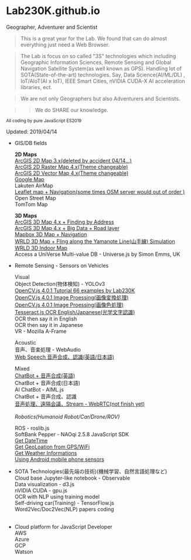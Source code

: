 # Lab230K.github.io
Geographer, Adventurer and Scientist

> This is a great year for the Lab. We found that can do almost everything just
> need a Web Browser.

> The Lab is focus on so called "3S" technologies which including Geographic
> Information Sciences, Remote Sensing and Global Navigation Satellite System(as
> well known as GPS). Handling lot of SOTA(State-of-the-art) technologies. Say,
> Data Science(AI/ML/DL) , IoT/AIoT(AI x IoT), IEEE Smart Cities, nVIDIA CUDA-X AI
> acceleration libraries, ect.

> We are not only Geographers but also Adventurers and Scientists.
      
>> We do SHARE our knowledge.

<small>All coding by pure JavaScript ES2019</small>

Updated: 2019/04/14

* GIS/DB fields

    <b>2D Maps</b><br />
    <a href="">ArcGIS 2D Map 3.x(deleted by accident 04/14...)</a><br />
    <a href="https://lab230k.github.io/Maps0410R.html">ArcGIS 2D Raster Map 4.x(Theme changeable)</a><br />
    <a href="https://lab230k.github.io/Maps0410V.html">ArcGIS 2D Vector Map 4.x(Theme changeable)</a><br />
    <a href="https://regular-flock.glitch.me/test_maps_ok.html">Google Map</a><br />
    Lakuten AirMap<br />
    <a href="https://outstanding-afterthought.glitch.me/leaflet.html">Leaflet map + Navigation(some times OSM server would out of order )</a><br />
    Open Street Map<br />
    TomTom Map<br />
    
    <b>3D Maps</b><br />
    <a href="https://lab230k.github.io/Test040404.html">ArcGIS 3D Map 4.x + Finding by Address</a><br />
    <a href="https://outstanding-afterthought.glitch.me/testArcGIS410.html">ArcGIS 3D Map 4.x + Big Data + Road layer</a><br />
    <a href="https://outstanding-afterthought.glitch.me/testMapboxNav3DOK0127.html">Mapbox 3D Map + Navigation</a><br />
    <a href="https://glaze-sawfish.glitch.me/pilot1.html">WRLD 3D Map +  Fling along the Yamanote Line(山手線) Simulation</a><br />
    <a href="https://outstanding-afterthought.glitch.me/test.html">WRLD 3D Indoor Map</a><br />
    Access a UniVerse Multi-value DB - Universe.js by Simon Emms, UK<br />
* Remote Sensing - Sensors on Vehicles</i><br />

    Visual<br />
    Object Detection(物体検知) - YOLOv3<br />
    <a href="https://Lab230K.github.io/OpenCV.js-Tutorial/index.html">OpenCV.js 4.0.1 Tutorial 66 examples by Lab230K</a><br />
    <a href="https://regular-flock.glitch.me/test_beforeafter_ok.html">OpenCV.js 4.0.1 Image Proessing(画像変換処理)</a><br />
    <a href="https://regular-flock.glitch.me/RGBHSVLABMstdOK.html">OpenCV.js 4.0.1 Image Proessing(画像色処理)</a><br />
    <a href="https://lab230k.github.io/Tesserat.js%20Tutorial/test.html">Tesseract.js OCR English/Japanese(光学文字認識)</a><br />
    OCR then say it in English</a><br />
    OCR then say it in Japanese</a><br />
    VR - Mozilla A-Frame<br />
    
    Acoustic<br />
    音声、音楽処理 - WebAudio<br />
    <a href="https://regular-flock.glitch.me/station0114b2.html">Web Speech 音声合成、認識(英語/日本語)</a><br />
    
    Mixed<br />
    <a href="https://lab230k.github.io/chatbot.html">ChatBot + 音声合成(英語)</a><br />
    ChatBot + 音声合成(日本語)<br />
    AI ChatBot - AIML.js<br />
    ChatBot + 音声合成、認識<br />
    <a href="https://regular-flock.glitch.me/robot.html">音声処理、遠隔会議、Stream - WebRTC(not finish yet)</a><br />
    <br />
    <i>Robotics(Humanoid Robot/Car/Drone/ROV)</i><br />
    
    ROS - roslib.js<br />
    SoftBank Pepper - NAOqi 2.5.8 JavaScript SDK<br />
    <a href="https://regular-flock.glitch.me/robot.html">Get DateTime</a><br />
    <a href="https://regular-flock.glitch.me/robot.html">Get GeoLoation from GPS/WiFi</a><br />
    <a href="https://glaze-sawfish.glitch.me/pilot1.html">Get Weather Informations</a><br />
    <a href="https://regular-flock.glitch.me/robot.html">Using Android mobile phone sensors</a><br />

* SOTA Technologies(最先端の技術)(機械学習、自然言語処理など)<br />
    Cloud base Jupyter-like notebook - Observable<br />
    Data visualization - d3.js<br />
    nVIDIA CUDA - gpu.js<br />
    OCR with NLP using training model<br />
    Self-driving car(Training) - TensorFlow.js<br />
    Word2Vec/Doc2Vec(NLP) papers coding<br />
    <br />
* Cloud platform for JavaScript Developer<br />
    AWS<br />
    Azure<br />
    GCP<br /> 
    Watson<br />
